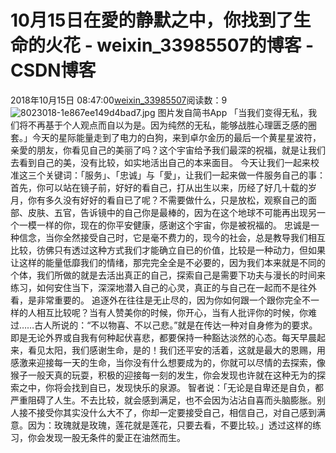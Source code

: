# 10月15日在愛的静默之中，你找到了生命的火花 - weixin_33985507的博客 - CSDN博客
2018年10月15日 08:47:00[weixin_33985507](https://me.csdn.net/weixin_33985507)阅读数：9
![8023018-1e867ee149d4bad7.jpg](https://upload-images.jianshu.io/upload_images/8023018-1e867ee149d4bad7.jpg)
图片发自简书App
「当我们变得无私，我们将不再基于个人观点而自以为是。因为纯然的无私，能够战胜心理匮乏感的圈套。」今天的星际能量走到了电力的白狗，来到卓尔金历的最后一个黄星星波符，亲愛的朋友，你看见自己的美丽了吗？这个宇宙给予我们最深的祝福，就是让我们去看到自己的美，没有比较，如实地活出自己的本来面目。
今天让我们一起来校准这三个关键词：「服务」、「忠诚」与「愛」，让我们一起来做一件服务自己的事：首先，你可以站在镜子前，好好的看自己，打从出生以来，历经了好几十载的岁月，你有多久没有好好的看自已了呢？不需要做什么，只是放松，观察自己的面部、皮肤、五官，告诉镜中的自己你是最棒的，因为在这个地球不可能再出现另一个一模一样的你，现在的你平安健康，感谢这个宇宙，你是被祝福的。
忠诚是一种信念，当你全然接受自己时，它是毫不费力的，现今的社会，总是教导我们相互比较，彷佛只有透过这种方式我们才能确立自已的价值，比较是一种动力，但如果让这样的能量低靡我们的情绪，那完完全全是不必要的，因为我们本来就是不同的个体，我们所做的就是去活出真正的自己，探索自己是需要下功夫与漫长的时间来练习，如何安住当下，深深地潜入自己的心灵，真正的与自己在一起而不是往外看，是非常重要的。
追逐外在往往是无止尽的，因为你如何跟一个跟你完全不一样的人相互比较呢？当有人赞美你的时候，你开心，当有人批评你的时候，你难过……古人所说的：“不以物喜、不以己悲。”就是在传达一种对自身修为的要求。 即是无论外界或自我有何种起伏喜悲，都要保持一种豁达淡然的心态。每天早晨起来，看见太阳，我们感谢生命，是的！我们还平安的活着，这就是最大的恩赐，用感激来迎接每一天的生命，当你没有什么想要成为的，你就可以尽情的去探索，像猴子一般天真的玩耍，积极的迎接每一刻的发生，你会发现也许就在这种无为的探索之中，你将会找到自已，发现快乐的泉源。
智者说：「无论是自卑还是自负，都严重阻碍了人生。不去比较，就会感到满足，也不会因为沾沾自喜而头脑膨胀。别人接不接受你其实没什么大不了，你却一定要接受自己，相信自己，对自己感到满意。因为：玫瑰就是玫瑰，莲花就是莲花，只要去看，不要比较。」透过这样的练习，你会发现一股无条件的愛正在油然而生。
